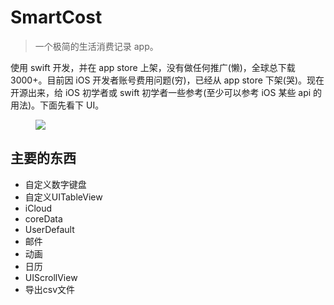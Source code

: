 SmartCost
=====
>一个极简的生活消费记录 app。

使用 swift 开发，并在 app store 上架，没有做任何推广(懒)，全球总下载3000+。目前因 iOS 开发者账号费用问题(穷)，已经从 app store 下架(哭)。现在开源出来，给 iOS 初学者或 swift 初学者一些参考(至少可以参考 iOS 某些 api 的用法)。下面先看下 UI。

<figure><img src="https://segmentfault.com/img/bVAg9H" /></figure>

主要的东西
-----
* 自定义数字键盘
* 自定义UITableView
* iCloud
* coreData
* UserDefault
* 邮件
* 动画
* 日历
* UIScrollView
* 导出csv文件